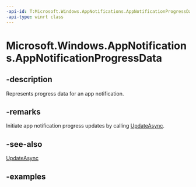 ```yaml
---
-api-id: T:Microsoft.Windows.AppNotifications.AppNotificationProgressData
-api-type: winrt class
---
```


# Microsoft.Windows.AppNotifications.AppNotificationProgressData

<!--
public sealed class AppNotificationProgressData
-->


## -description

Represents progress data for an app notification.

## -remarks

Initiate app notification progress updates by calling [UpdateAsync](xref:Microsoft.Windows.AppNotifications.AppNotificationManager.UpdateAsync*).

## -see-also

[UpdateAsync](xref:Microsoft.Windows.AppNotifications.AppNotificationManager.UpdateAsync*)

## -examples


